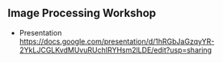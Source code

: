 ## Image Processing Workshop

 - Presentation  
https://docs.google.com/presentation/d/1hRGbJaGzqyYR-2YkLJCGLKvdMUvuRUchIRYHsm2lLDE/edit?usp=sharing
